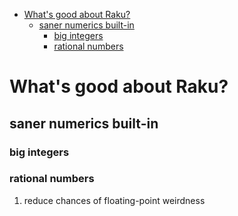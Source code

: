 - [What's good about Raku?](#orga13d80d)
  - [saner numerics built-in](#org439996b)
    - [big integers](#org419da8a)
    - [rational numbers](#orge9f3cc3)


<a id="orga13d80d"></a>

# What's good about Raku?


<a id="org439996b"></a>

## saner numerics built-in


<a id="org419da8a"></a>

### big integers


<a id="orge9f3cc3"></a>

### rational numbers

1.  reduce chances of floating-point weirdness
